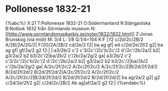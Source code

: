 # Pollonesse 1832-21

{%abc%}
X:21
T:Pollonesse 1832-21
O:Södermanland
R:Slängpolska
B:Notbok 1832 från Sörmlands museum
N:[[http://www.sormlandsmusikarkiv.se/noter/1832/1832.html]]
Z:Jonas Brunskog (via midi)
M: 3/4
L: 1/8
Q:1/4=104
K:F
|:f2 c/2d/2c/2B/2 A/2B/2A/2G/2| F/2G/2A/2B/2 cd/2e/2 f2| ba ag gf|
ed c/2d/2e/2f/2 g2| ba ag gf| gf/2a/2 g2 f2:|
|:a3/2b/2 c'2 c'3/2c'/2|c'b/2c'/2 d'/2c'/2b/2a/2 b2| g3/2a/2 b2 b3/2c'/2|ba/2b/2 c'/2b/2a/2g/2 ga|
a3/2b/2 c'2 c'3/2c'/2|c'b/2c'/2 d'/2c'/2b/2a/2 b2| g3/2a/2 b2 b3/2c'/2|ba/2b/2 c'/2b/2a/2g/2 ga|
A/2c/2f/2c/2 A/2c/2f/2c/2 A/2c/2f/2c/2|B/2d/2f/2d/2 B/2d/2f/2d/2 B/2d/2f/2d/2|A/2c/2f/2c/2 A/2c/2f/2c/2 A/2c/2f/2c/2|B/2d/2f/2d/2 B/2d/2f/2d/2 B/2d/2f/2d/2|
ba ag/2a/2 g2| g2 c/2d/2e/2f/2 g2| c/2d/2c/2B/2 Ab ag|af/2a/2 g2 f2:|
{%endabc%}

